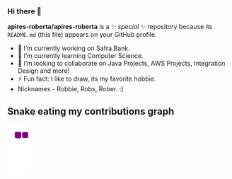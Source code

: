 ### Hi there 👋


**apires-roberta/apires-roberta** is a ✨ _special_ ✨ repository because its `README.md` (this file) appears on your GitHub profile.


- 🔭 I’m currently working on Safra Bank.
- 🌱 I’m currently learning Computer Science.
- 👯 I’m looking to collaborate on Java Projects, AWS Projects, Integration Design and more!
- ⚡ Fun fact: I like to draw, its my favorite hobbie. 
- Nicknames - Robbie, Robs, Rober. :)

## Snake eating my contributions graph
![snake gif](https://github.com/apires-roberta/apires-roberta/blob/output/github-contribution-grid-snake.gif)



